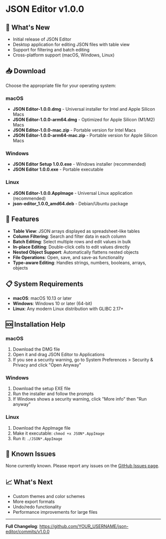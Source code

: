 # JSON Editor v1.0.0

## 🎉 What's New
- Initial release of JSON Editor
- Desktop application for editing JSON files with table view
- Support for filtering and batch editing
- Cross-platform support (macOS, Windows, Linux)

## 📥 Download

Choose the appropriate file for your operating system:

### macOS
- **JSON Editor-1.0.0.dmg** - Universal installer for Intel and Apple Silicon Macs
- **JSON Editor-1.0.0-arm64.dmg** - Optimized for Apple Silicon (M1/M2) Macs
- **JSON Editor-1.0.0-mac.zip** - Portable version for Intel Macs
- **JSON Editor-1.0.0-arm64-mac.zip** - Portable version for Apple Silicon Macs

### Windows  
- **JSON Editor Setup 1.0.0.exe** - Windows installer (recommended)
- **JSON Editor 1.0.0.exe** - Portable executable

### Linux
- **JSON Editor-1.0.0.AppImage** - Universal Linux application (recommended)
- **json-editor_1.0.0_amd64.deb** - Debian/Ubuntu package

## 🚀 Features

- **Table View**: JSON arrays displayed as spreadsheet-like tables
- **Column Filtering**: Search and filter data in each column
- **Batch Editing**: Select multiple rows and edit values in bulk
- **In-place Editing**: Double-click cells to edit values directly
- **Nested Object Support**: Automatically flattens nested objects
- **File Operations**: Open, save, and save-as functionality
- **Type-aware Editing**: Handles strings, numbers, booleans, arrays, objects

## 📋 System Requirements

- **macOS**: macOS 10.13 or later
- **Windows**: Windows 10 or later (64-bit)  
- **Linux**: Any modern Linux distribution with GLIBC 2.17+

## 🆘 Installation Help

### macOS
1. Download the DMG file
2. Open it and drag JSON Editor to Applications
3. If you see a security warning, go to System Preferences > Security & Privacy and click "Open Anyway"

### Windows
1. Download the setup EXE file
2. Run the installer and follow the prompts
3. If Windows shows a security warning, click "More info" then "Run anyway"

### Linux
1. Download the AppImage file
2. Make it executable: `chmod +x JSON*.AppImage`  
3. Run it: `./JSON*.AppImage`

## 🐛 Known Issues

None currently known. Please report any issues on the [GitHub Issues page](https://github.com/YOUR_USERNAME/json-editor/issues).

## 📈 What's Next

- Custom themes and color schemes
- More export formats
- Undo/redo functionality
- Performance improvements for large files

---

**Full Changelog**: https://github.com/YOUR_USERNAME/json-editor/commits/v1.0.0